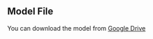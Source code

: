 ## Model File
You can download the model from [Google Drive](https://drive.google.com/file/d/14iXBFxUBU8NidO3hTxdPnnpfuqWRCo66/view?usp=drive_link)
